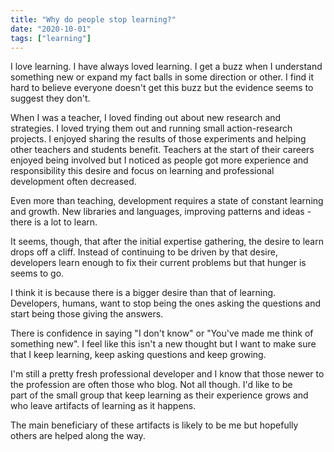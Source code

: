 ```yaml
---
title: "Why do people stop learning?"
date: "2020-10-01"
tags: ["learning"]
---
```


I love learning. I have always loved learning. I get a buzz when I understand something new or expand my fact balls in some direction or other. I find it hard to believe everyone doesn't get this buzz but the evidence seems to suggest they don't.

When I was a teacher, I loved finding out about new research and strategies. I loved trying them out and running small action-research projects. I enjoyed sharing the results of those experiments and helping other teachers and students benefit. Teachers at the start of their careers enjoyed being involved but I noticed as people got more experience and responsibility this desire and focus on learning and professional development often decreased.

Even more than teaching, development requires a state of constant learning and growth. New libraries and languages, improving patterns and ideas - there is a lot to learn.

It seems, though, that after the initial expertise gathering, the desire to learn drops off a cliff. Instead of continuing to be driven by that desire, developers learn enough to fix their current problems but that hunger is seems to go.

I think it is because there is a bigger desire than that of learning. Developers, humans, want to stop being the ones asking the questions and start being those giving the answers.

There is confidence in saying "I don't know" or "You've made me think of something new". I feel like this isn't a new thought but I want to make sure that I keep learning, keep asking questions and keep growing.

I'm still a pretty fresh professional developer and I know that those newer to the profession are often those who blog. Not all though. I'd like to be  
part of the small group that keep learning as their experience grows and who leave artifacts of learning as it happens.

The main beneficiary of these artifacts is likely to be me but hopefully others are helped along the way.
